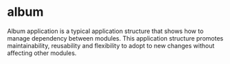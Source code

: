 # album
Album application is a typical application structure that shows how to manage dependency between modules. This application structure promotes maintainability, reusability and flexibility to adopt to new changes without affecting other modules.
